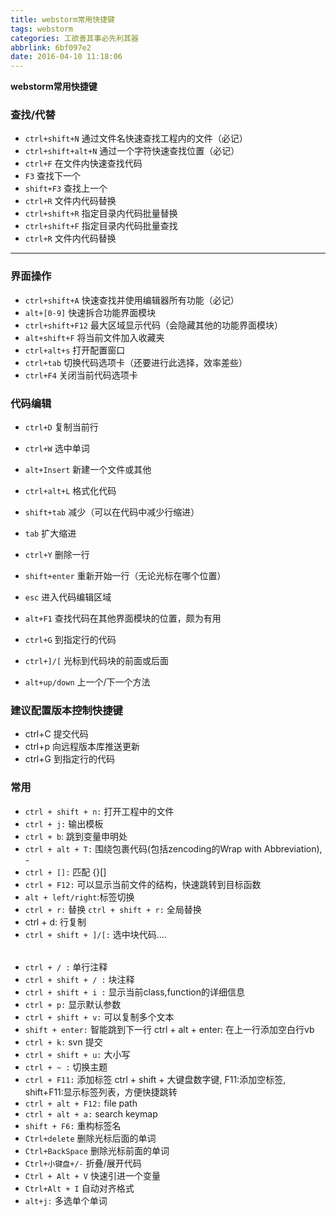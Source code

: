 ```yaml
---
title: webstorm常用快捷键
tags: webstorm
categories: 工欲善其事必先利其器
abbrlink: 6bf097e2
date: 2016-04-10 11:18:06
---
```


**webstorm常用快捷键**

### **查找/代替**
<!--more-->
- `ctrl+shift+N`	通过文件名快速查找工程内的文件（必记）
- `ctrl+shift+alt+N`	通过一个字符快速查找位置（必记）
- `ctrl+F`	在文件内快速查找代码
- `F3`	查找下一个
- `shift+F3`	查找上一个
- `ctrl+R`	文件内代码替换
- `ctrl+shift+R`	指定目录内代码批量替换
- `ctrl+shift+F`	指定目录内代码批量查找
- `ctrl+R`	文件内代码替换


----------


### **界面操作**

- `ctrl+shift+A`	快速查找并使用编辑器所有功能（必记）
- `alt+[0-9]`	快速拆合功能界面模块
- `ctrl+shift+F12`	最大区域显示代码（会隐藏其他的功能界面模块）
- `alt+shift+F`	将当前文件加入收藏夹
- `ctrl+alt+s`	打开配置窗口
- `ctrl+tab`	切换代码选项卡（还要进行此选择，效率差些）
- `ctrl+F4`	关闭当前代码选项卡

### **代码编辑**

- `ctrl+D`	复制当前行
- `ctrl+W`	选中单词
- `alt+Insert`	新建一个文件或其他
- `ctrl+alt+L`	格式化代码
- `shift+tab`	减少（可以在代码中减少行缩进）
- `tab` 扩大缩进
- `ctrl+Y`	删除一行
- `shift+enter`	重新开始一行（无论光标在哪个位置）

- `esc`	进入代码编辑区域
- `alt+F1`	查找代码在其他界面模块的位置，颇为有用
- `ctrl+G`	到指定行的代码
- `ctrl+]/[`	光标到代码块的前面或后面
- `alt+up/down`	上一个/下一个方法


### **建议配置版本控制快捷键**

- ctrl+C	提交代码
- ctrl+p	向远程版本库推送更新
- ctrl+G	到指定行的代码

### **常用**

- `ctrl + shift + n:` 打开工程中的文件
- `ctrl + j:` 输出模板
- `ctrl + b`: 跳到变量申明处
- `ctrl + alt + T:` 围绕包裹代码(包括zencoding的Wrap with Abbreviation), - 
- `ctrl + []:` 匹配 {}[]
- `ctrl + F12:` 可以显示当前文件的结构，快速跳转到目标函数
- `alt + left/right`:标签切换
- `ctrl + r:` 替换 `ctrl + shift + r:` 全局替换
-  ctrl + d: 行复制
-  `ctrl + shift + ]/[:` 选中块代码<table>....</table>
- `ctrl + / :` 单行注释
- `ctrl + shift + / :` 块注释
- `ctrl + shift + i :` 显示当前class,function的详细信息
- `ctrl + p:` 显示默认参数
- `ctrl + shift + v:` 可以复制多个文本
- `shift + enter:` 智能跳到下一行 ctrl + alt + enter: 在上一行添加空白行vb
- `ctrl + k:` svn 提交
- `ctrl + shift + u:` 大小写
- `ctrl + ~ :` 切换主题
- `ctrl + F11:` 添加标签 ctrl + shift + 大键盘数字键, F11:添加空标签, shift+F11:显示标签列表，方便快捷跳转
- `ctrl + alt + F12:` file path
- `ctrl + alt + a:` search keymap
- `shift + F6:` 重构标签名
- `Ctrl+delete` 删除光标后面的单词
- `Ctrl+BackSpace` 删除光标前面的单词
- `Ctrl+小键盘+/-` 折叠/展开代码
- `Ctrl + Alt + V` 快速引进一个变量
- `Ctrl+Alt + I` 自动对齐格式
-  `alt+j:` 多选单个单词